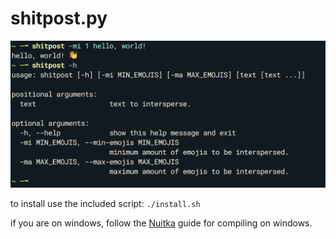 
# shitpost.py

![example of shitpost.py](res/showcase.png)

to install use the included script: `./install.sh`

if you are on windows, follow the [Nuitka](https://www.nuitka.net) guide for compiling on windows.
